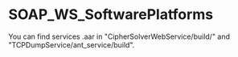 # SOAP_WS_SoftwarePlatforms

You can find services .aar in "CipherSolverWebService/build/" and "TCPDumpService/ant_service/build".
